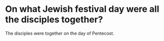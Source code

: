 # On what Jewish festival day were all the disciples together?

The disciples were together on the day of Pentecost.
